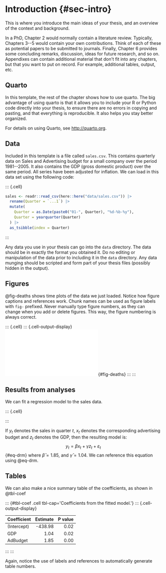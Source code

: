 # Introduction {#sec-intro}













This is where you introduce the main ideas of your thesis, and an overview of the context and background.

In a PhD, Chapter 2 would normally contain a literature review. Typically, Chapters 3--5 would contain your own contributions. Think of each of these as potential papers to be submitted to journals. Finally, Chapter 6 provides some concluding remarks, discussion, ideas for future research, and so on. Appendixes can contain additional material that don't fit into any chapters, but that you want to put on record. For example, additional tables, output, etc.

## Quarto

In this template, the rest of the chapter shows how to use quarto. The big advantage of using quarto is that it allows you to include your R or Python code directly into your thesis, to ensure there are no errors in copying and pasting, and that everything is reproducible. It also helps you stay better organized.

For details on using Quarto, see <http://quarto.org>.

## Data

Included in this template is a file called `sales.csv`. This contains quarterly data on Sales and Advertising budget for a small company over the period 1981--2005. It also contains the GDP (gross domestic product) over the same period. All series have been adjusted for inflation. We can load in this data set using the following code:






::: {.cell}

```{.r .cell-code}
sales <- readr::read_csv(here::here("data/sales.csv")) |>
  rename(Quarter = `...1`) |>
  mutate(
    Quarter = as.Date(paste0("01-", Quarter), "%d-%b-%y"),
    Quarter = yearquarter(Quarter)
  ) |>
  as_tsibble(index = Quarter)
```
:::






Any data you use in your thesis can go into the `data` directory. The data should be in exactly the format you obtained it. Do no editing or manipulation of the data prior to including it in the `data` directory. Any data munging should be scripted and form part of your thesis files (possibly hidden in the output).

## Figures

@fig-deaths shows time plots of the data we just loaded. Notice how figure captions and references work. Chunk names can be used as figure labels with `fig-` prefixed. Never manually type figure numbers, as they can change when you add or delete figures. This way, the figure numbering is always correct.






::: {.cell}
::: {.cell-output-display}
![Quarterly sales, advertising and GDP data.](01-chap1_files/figure-pdf/fig-deaths-1.pdf){#fig-deaths}
:::
:::






## Results from analyses

We can fit a regression model to the sales data.






::: {.cell}

:::






If $y_t$ denotes the sales in quarter $t$, $x_t$ denotes the corresponding advertising budget and $z_t$ denotes the GDP, then the resulting model is:
$$
  y_t = \beta x_t + \gamma z_t + \varepsilon_t
$$ {#eq-drm}
where
$\hat{\beta} = 1.85$,
and
$\hat{\gamma} = 1.04$.
We can reference this equation using @eq-drm.

## Tables

We can also make a nice summary table of the coefficients, as shown in @tbl-coef






::: {#tbl-coef .cell tbl-cap='Coefficients from the fitted model.'}
::: {.cell-output-display}


|Coefficient | Estimate| P value|
|:-----------|--------:|-------:|
|(Intercept) |  -438.98|    0.02|
|GDP         |     1.04|    0.02|
|AdBudget    |     1.85|    0.00|


:::
:::






Again, notice the use of labels and references to automatically generate table numbers.
